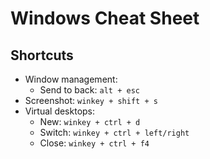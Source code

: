 # Windows Cheat Sheet

## Shortcuts

- Window management:
    - Send to back: `alt + esc`
- Screenshot: `winkey + shift + s`
- Virtual desktops:
    - New: `winkey + ctrl + d`
    - Switch: `winkey + ctrl + left/right`
    - Close: `winkey + ctrl + f4`
